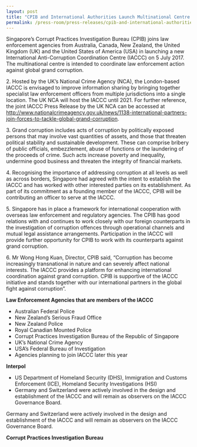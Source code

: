 ```yaml
---
layout: post
title: "CPIB and International Authorities Launch Multinational Centre in Fight Against Global Grand Corruption"
permalink: /press-room/press-releases/cpib-and-international-authorities-launch-multinational-centre-fight/
---
```

Singapore’s Corrupt Practices Investigation Bureau (CPIB) joins law enforcement agencies from Australia, Canada, New Zealand, the United Kingdom (UK) and the United States of America (USA) in launching a new International Anti-Corruption Coordination Centre (IACCC) on 5 July 2017. The multinational centre is intended to coordinate law enforcement action against global grand corruption.

2\.         Hosted by the UK’s National Crime Agency (NCA), the London-based IACCC is envisaged to improve information sharing by bringing together specialist law enforcement officers from multiple jurisdictions into a single location. The UK NCA will host the IACCC until 2021. For further reference, the joint IACCC Press Release by the UK NCA can be accessed at http://www.nationalcrimeagency.gov.uk/news/1138-international-partners-join-forces-to-tackle-global-grand-corruption.

3\.         Grand corruption includes acts of corruption by politically exposed persons that may involve vast quantities of assets, and those that threaten political stability and sustainable development. These can comprise bribery of public officials, embezzlement, abuse of functions or the laundering of the proceeds of crime. Such acts increase poverty and inequality, undermine good business and threaten the integrity of financial markets.

4\.         Recognising the importance of addressing corruption at all levels as well as across borders, Singapore had agreed with the intent to establish the IACCC and has worked with other interested parties on its establishment. As part of its commitment as a founding member of the IACCC, CPIB will be contributing an officer to serve at the IACCC.

5\.         Singapore has in place a framework for international cooperation with overseas law enforcement and regulatory agencies. The CPIB has good relations with and continues to work closely with our foreign counterparts in the investigation of corruption offences through operational channels and mutual legal assistance arrangements. Participation in the IACCC will provide further opportunity for CPIB to work with its counterparts against grand corruption.

6\.         Mr Wong Hong Kuan, Director, CPIB said, “Corruption has become increasingly transnational in nature and can severely affect national interests. The IACCC provides a platform for enhancing international coordination against grand corruption. CPIB is supportive of the IACCC initiative and stands together with our international partners in the global fight against corruption”.

**Law Enforcement Agencies that are members of the IACCC**

* Australian Federal Police<br/>
* New Zealand’s Serious Fraud Office<br/>
* New Zealand Police<br/>
* Royal Canadian Mounted Police<br/>
* Corrupt Practices Investigation Bureau of the Republic of Singapore<br/>
* UK’s National Crime Agency<br/>
* USA’s Federal Bureau of Investigation<br/>
* Agencies planning to join IACCC later this year<br/>

**Interpol**
* US Department of Homeland Security (DHS), Immigration and Customs Enforcement (ICE), Homeland Security Investigations (HSI)<br/>
* Germany and Switzerland were actively involved in the design and establishment of the IACCC and will remain as observers on the IACCC Governance Board.

Germany and Switzerland were actively involved in the design and establishment of the IACCC and will remain as observers on the IACCC Governance Board.

**Corrupt Practices Investigation Bureau**
